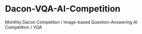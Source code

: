 # Dacon-VQA-AI-Competition
Monthly Dacon Competiton / Image-based Question-Answering AI Competition / VQA
